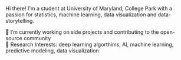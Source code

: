 

<p>  
Hi there! I'm a student at University of Maryland, College Park with a passion for statistics, machine learning, data visualization and data-storytelling.<br> 


🔭 I’m currently working on side projects and contributing to the open-source community <br> 
💬 Research Interests: deep learning algorthims, AI, machine learning, predictive modeling, data visualization <br>
<p>
